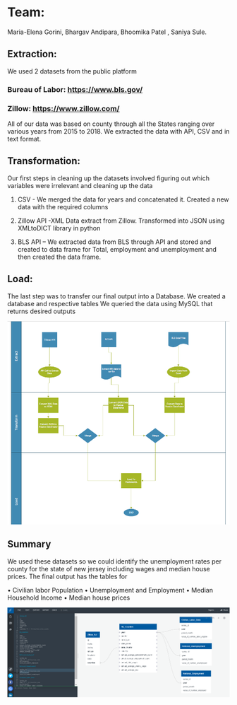# Team:
Maria-Elena Gorini, Bhargav Andipara, Bhoomika Patel , Saniya Sule.

## Extraction:
We used 2 datasets from the public platform

### Bureau of Labor: https://www.bls.gov/ 
### Zillow: https://www.zillow.com/

All of our data was based on county through all the States ranging over various years from 2015 to 2018. We extracted the data with API, CSV and in text format.

## Transformation:
Our first steps in cleaning up the datasets involved figuring out which variables were irrelevant and cleaning up the data

1. CSV - We merged the data for years and concatenated it. Created a new data with the required columns 

2. Zillow API -XML Data extract from Zillow. Transformed into JSON using XMLtoDICT library in python

3. BLS API – We extracted data from BLS through API and stored and created to data frame for Total, employment and unemployment and then created the data frame.

## Load:
The last step was to transfer our final output into a Database. We created a database and respective tables 
We queried the data using MySQL that returns desired outputs 

![](/Images/flowchart.PNG)


## Summary

We used these datasets so we could identify the unemployment rates per county for the state of new jersey including wages and median house prices. The final output has the tables for 

•	Civilian labor Population
•	Unemployment and Employment 
•	Median Household Income
•	Median house prices

![](/Images/DBDimage.PNG)


